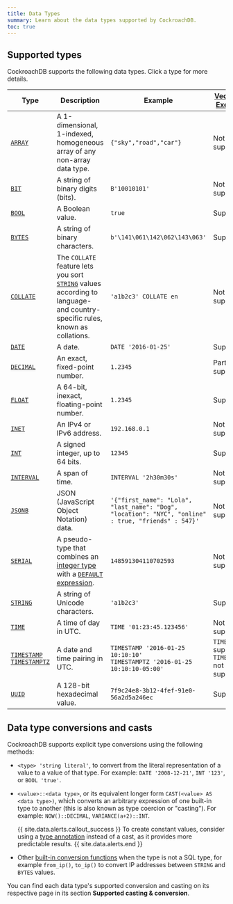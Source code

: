 ```yaml
---
title: Data Types
summary: Learn about the data types supported by CockroachDB.
toc: true
---
```


## Supported types

CockroachDB supports the following data types. Click a type for more details.

Type | Description | Example | [Vectorized Execution](vectorized-execution.html)
-----|-------------|---------|----------
[`ARRAY`](array.html) | A 1-dimensional, 1-indexed, homogeneous array of any non-array data type. | `{"sky","road","car"}` | Not supported
[`BIT`](bit.html) | A string of binary digits (bits).  | `B'10010101'` | Not supported
[`BOOL`](bool.html) | A Boolean value. | `true` | Supported
[`BYTES`](bytes.html) | A string of binary characters. | `b'\141\061\142\062\143\063'` | Supported
[`COLLATE`](collate.html) | The `COLLATE` feature lets you sort [`STRING`](string.html) values according to language- and country-specific rules, known as collations.  | `'a1b2c3' COLLATE en` | Not supported
[`DATE`](date.html) | A date.  | `DATE '2016-01-25'` | Supported
[`DECIMAL`](decimal.html) | An exact, fixed-point number.  | `1.2345` | Partially supported
[`FLOAT`](float.html) | A 64-bit, inexact, floating-point number.  | `1.2345` | Supported
[`INET`](inet.html) | An IPv4 or IPv6 address.  | `192.168.0.1` | Not supported
[`INT`](int.html) | A signed integer, up to 64 bits. | `12345` | Supported
[`INTERVAL`](interval.html) | A span of time.  | `INTERVAL '2h30m30s'` | Not supported
[`JSONB`](jsonb.html) | JSON (JavaScript Object Notation) data.  | `'{"first_name": "Lola", "last_name": "Dog", "location": "NYC", "online" : true, "friends" : 547}'` | Not supported
[`SERIAL`](serial.html) | A pseudo-type that combines an [integer type](int.html) with a [`DEFAULT` expression](default-value.html).  | `148591304110702593` | Not supported
[`STRING`](string.html) | A string of Unicode characters. | `'a1b2c3'` | Supported
[`TIME`](time.html) | A time of day in UTC.  | `TIME '01:23:45.123456'` | Not supported
[`TIMESTAMP`<br>`TIMESTAMPTZ`](timestamp.html) | A date and time pairing in UTC. | `TIMESTAMP '2016-01-25 10:10:10'`<br>`TIMESTAMPTZ '2016-01-25 10:10:10-05:00'` | `TIMESTAMP` supported <br> `TIMESTAMPTZ` not supported
[`UUID`](uuid.html) | A 128-bit hexadecimal value. | `7f9c24e8-3b12-4fef-91e0-56a2d5a246ec` | Supported

## Data type conversions and casts

CockroachDB supports explicit type conversions using the following methods:

- `<type> 'string literal'`, to convert from the literal representation of a value to a value of that type. For example:
  `DATE '2008-12-21'`, `INT '123'`, or `BOOL 'true'`.

- `<value>::<data type>`, or its equivalent longer form `CAST(<value> AS <data type>)`, which converts an arbitrary expression of one built-in type to another (this is also known as type coercion or "casting"). For example:
  `NOW()::DECIMAL`, `VARIANCE(a+2)::INT`.

    {{ site.data.alerts.callout_success }}
    To create constant values, consider using a
    <a href="scalar-expressions.html#explicitly-typed-expressions">type annotation</a>
    instead of a cast, as it provides more predictable results.
    {{ site.data.alerts.end }}

- Other [built-in conversion functions](functions-and-operators.html) when the type is not a SQL type, for example `from_ip()`, `to_ip()` to convert IP addresses between `STRING` and `BYTES` values.


You can find each data type's supported conversion and casting on its
respective page in its section **Supported casting & conversion**.
